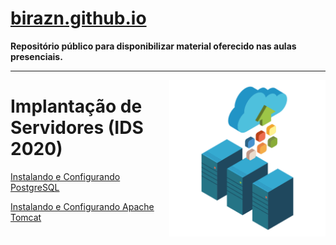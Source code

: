 # [birazn.github.io](https://birazn.github.io/)

**Repositório público para disponibilizar material oferecido nas aulas presenciais.**

-----
<p><img align="right" src="img/servers.png" width="250" /></p>

# Implantação de Servidores (IDS 2020)

[Instalando e Configurando PostgreSQL](https://github.com/birazn/IDS2020/blob/master/PostgreSQL.md)

[Instalando e Configurando Apache Tomcat](https://github.com/birazn/IDS2020/blob/master/ApacheTomCat.md)

